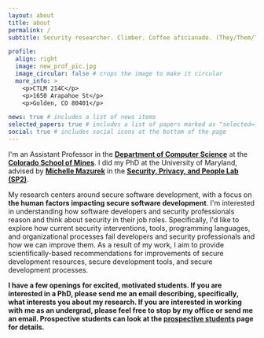 ```yaml
---
layout: about
title: about
permalink: /
subtitle: Security researcher. Climber. Coffee aficianado. (They/Them/Theirs)

profile:
  align: right
  image: new_prof_pic.jpg
  image_circular: false # crops the image to make it circular
  more_info: >
    <p>CTLM 214C</p>
    <p>1650 Arapahoe St</p>
    <p>Golden, CO 80401</p>

news: true # includes a list of news items
selected_papers: true # includes a list of papers marked as "selected={true}"
social: true # includes social icons at the bottom of the page
---
```


I'm an Assistant Professor in the [**Department of Computer Science**](https://cs.mines.edu/) at the [**Colorado School of Mines**](https://www.mines.edu/). I did my PhD at the University of Maryland, advised by [**Michelle Mazurek**](https://www.umiacs.umd.edu/~mmazurek/) in the [**Security, Privacy, and People Lab (SP2)**](https://sp2.umiacs.io/).

My research centers around secure software development, with a focus on **the human factors impacting secure software development**. I'm interested in understanding how software developers and security professionals reason and think about security in their job roles. Specifically, I'd like to explore how current security interventions, tools, programming languages, and organizational processes fail developers and security professionals and how we can improve them. As a result of my work, I aim to provide scientifically-based recommendations for improvements of secure development resources, secure development tools, and secure development processes.

**I have a few openings for excited, motivated students. If you are interested in a PhD, please send me an email describing, specifically, what interests you about my research. If you are interested in working with me as an undergrad, please feel free to stop by my office or send me an email. Prospective students can look at the [prospective students](https://kfulton121.github.io/students/) page for details.**